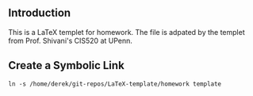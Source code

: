 ## Introduction

This is a LaTeX templet for homework. The file is adpated by the templet from Prof. Shivani's CIS520 at UPenn.

## Create a Symbolic Link

```
ln -s /home/derek/git-repos/LaTeX-template/homework template
```

